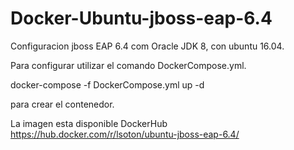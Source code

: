 # Docker-Ubuntu-jboss-eap-6.4
Configuracion jboss EAP 6.4 com Oracle JDK 8, con ubuntu 16.04.

Para configurar utilizar el comando DockerCompose.yml.

docker-compose -f DockerCompose.yml up -d

para crear el contenedor.

La imagen esta disponible DockerHub https://hub.docker.com/r/lsoton/ubuntu-jboss-eap-6.4/
